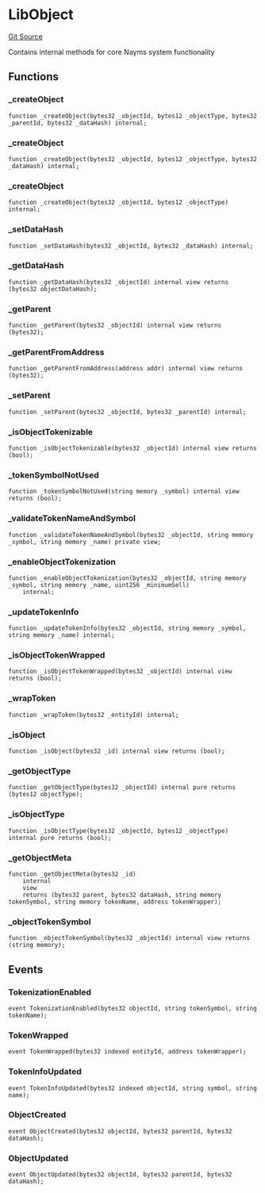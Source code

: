 # LibObject
[Git Source](https://github.com/nayms/contracts-v3/blob/ea2c06f70609c813d27d424e0330651d3c634d21/src/libs/LibObject.sol)

Contains internal methods for core Nayms system functionality


## Functions
### _createObject


```solidity
function _createObject(bytes32 _objectId, bytes12 _objectType, bytes32 _parentId, bytes32 _dataHash) internal;
```

### _createObject


```solidity
function _createObject(bytes32 _objectId, bytes12 _objectType, bytes32 _dataHash) internal;
```

### _createObject


```solidity
function _createObject(bytes32 _objectId, bytes12 _objectType) internal;
```

### _setDataHash


```solidity
function _setDataHash(bytes32 _objectId, bytes32 _dataHash) internal;
```

### _getDataHash


```solidity
function _getDataHash(bytes32 _objectId) internal view returns (bytes32 objectDataHash);
```

### _getParent


```solidity
function _getParent(bytes32 _objectId) internal view returns (bytes32);
```

### _getParentFromAddress


```solidity
function _getParentFromAddress(address addr) internal view returns (bytes32);
```

### _setParent


```solidity
function _setParent(bytes32 _objectId, bytes32 _parentId) internal;
```

### _isObjectTokenizable


```solidity
function _isObjectTokenizable(bytes32 _objectId) internal view returns (bool);
```

### _tokenSymbolNotUsed


```solidity
function _tokenSymbolNotUsed(string memory _symbol) internal view returns (bool);
```

### _validateTokenNameAndSymbol


```solidity
function _validateTokenNameAndSymbol(bytes32 _objectId, string memory _symbol, string memory _name) private view;
```

### _enableObjectTokenization


```solidity
function _enableObjectTokenization(bytes32 _objectId, string memory _symbol, string memory _name, uint256 _minimumSell)
    internal;
```

### _updateTokenInfo


```solidity
function _updateTokenInfo(bytes32 _objectId, string memory _symbol, string memory _name) internal;
```

### _isObjectTokenWrapped


```solidity
function _isObjectTokenWrapped(bytes32 _objectId) internal view returns (bool);
```

### _wrapToken


```solidity
function _wrapToken(bytes32 _entityId) internal;
```

### _isObject


```solidity
function _isObject(bytes32 _id) internal view returns (bool);
```

### _getObjectType


```solidity
function _getObjectType(bytes32 _objectId) internal pure returns (bytes12 objectType);
```

### _isObjectType


```solidity
function _isObjectType(bytes32 _objectId, bytes12 _objectType) internal pure returns (bool);
```

### _getObjectMeta


```solidity
function _getObjectMeta(bytes32 _id)
    internal
    view
    returns (bytes32 parent, bytes32 dataHash, string memory tokenSymbol, string memory tokenName, address tokenWrapper);
```

### _objectTokenSymbol


```solidity
function _objectTokenSymbol(bytes32 _objectId) internal view returns (string memory);
```

## Events
### TokenizationEnabled

```solidity
event TokenizationEnabled(bytes32 objectId, string tokenSymbol, string tokenName);
```

### TokenWrapped

```solidity
event TokenWrapped(bytes32 indexed entityId, address tokenWrapper);
```

### TokenInfoUpdated

```solidity
event TokenInfoUpdated(bytes32 indexed objectId, string symbol, string name);
```

### ObjectCreated

```solidity
event ObjectCreated(bytes32 objectId, bytes32 parentId, bytes32 dataHash);
```

### ObjectUpdated

```solidity
event ObjectUpdated(bytes32 objectId, bytes32 parentId, bytes32 dataHash);
```

